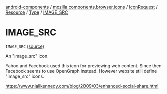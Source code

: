 [android-components](../../../../index.md) / [mozilla.components.browser.icons](../../../index.md) / [IconRequest](../../index.md) / [Resource](../index.md) / [Type](index.md) / [IMAGE_SRC](./-i-m-a-g-e_-s-r-c.md)

# IMAGE_SRC

`IMAGE_SRC` [(source)](https://github.com/mozilla-mobile/android-components/blob/master/components/browser/icons/src/main/java/mozilla/components/browser/icons/IconRequest.kt#L87)

An "image_src" icon.

Yahoo and Facebook used this icon for previewing web content. Since then Facebook seems to use
OpenGraph instead. However website still define "image_src" icons.

https://www.niallkennedy.com/blog/2009/03/enhanced-social-share.html

